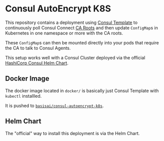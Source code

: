 # Consul AutoEncrypt K8S

This repository contains a deployment using
[Consul Template](https://github.com/hashicorp/consul-template) to continuously poll
Consul Connect [CA Roots](https://www.consul.io/api-docs/connect/ca#list-ca-root-certificates) and
then update `ConfigMap`s in Kubernetes in one namespace or more with the CA roots.

These `ConfigMap`s can then be mounted directly into your pods that require the CA to talk to Consul
Agents.

This setup works well with a Consul Cluster deployed via the official
[HashiCorp Consul Helm Chart](https://github.com/hashicorp/consul-helm).

## Docker Image

The docker image located in `docker/` is basically just Consul Template with `kubectl` installled.

It is pushed to
[`basisai/consul-autoencrypt-k8s`](https://hub.docker.com/r/basisai/consul-autoencrypt-k8s).

## Helm Chart

The "official" way to install this deployment is via the Helm Chart.
